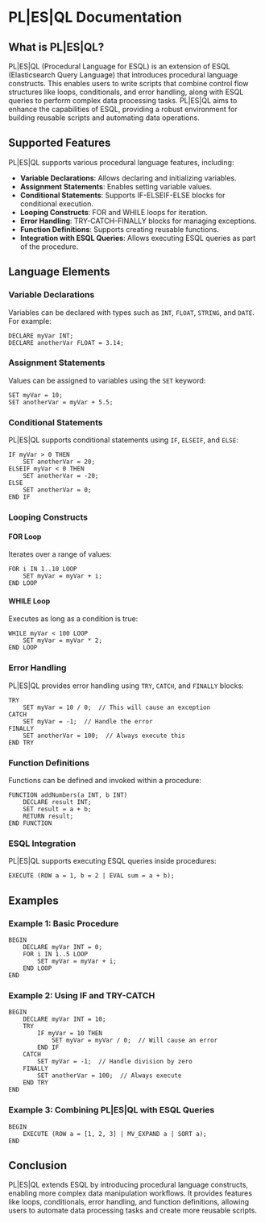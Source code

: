 
# PL|ES|QL Documentation

## What is PL|ES|QL?

PL|ES|QL (Procedural Language for ESQL) is an extension of ESQL (Elasticsearch Query Language) that introduces procedural language constructs. This enables users to write scripts that combine control flow structures like loops, conditionals, and error handling, along with ESQL queries to perform complex data processing tasks. PL|ES|QL aims to enhance the capabilities of ESQL, providing a robust environment for building reusable scripts and automating data operations.

## Supported Features

PL|ES|QL supports various procedural language features, including:

- **Variable Declarations**: Allows declaring and initializing variables.
- **Assignment Statements**: Enables setting variable values.
- **Conditional Statements**: Supports IF-ELSEIF-ELSE blocks for conditional execution.
- **Looping Constructs**: FOR and WHILE loops for iteration.
- **Error Handling**: TRY-CATCH-FINALLY blocks for managing exceptions.
- **Function Definitions**: Supports creating reusable functions.
- **Integration with ESQL Queries**: Allows executing ESQL queries as part of the procedure.

## Language Elements

### Variable Declarations

Variables can be declared with types such as `INT`, `FLOAT`, `STRING`, and `DATE`. For example:

```plaintext
DECLARE myVar INT;
DECLARE anotherVar FLOAT = 3.14;
```

### Assignment Statements

Values can be assigned to variables using the `SET` keyword:

```plaintext
SET myVar = 10;
SET anotherVar = myVar + 5.5;
```

### Conditional Statements

PL|ES|QL supports conditional statements using `IF`, `ELSEIF`, and `ELSE`:

```plaintext
IF myVar > 0 THEN
    SET anotherVar = 20;
ELSEIF myVar < 0 THEN
    SET anotherVar = -20;
ELSE
    SET anotherVar = 0;
END IF
```

### Looping Constructs

#### FOR Loop

Iterates over a range of values:

```plaintext
FOR i IN 1..10 LOOP
    SET myVar = myVar + i;
END LOOP
```

#### WHILE Loop

Executes as long as a condition is true:

```plaintext
WHILE myVar < 100 LOOP
    SET myVar = myVar * 2;
END LOOP
```

### Error Handling

PL|ES|QL provides error handling using `TRY`, `CATCH`, and `FINALLY` blocks:

```plaintext
TRY
    SET myVar = 10 / 0;  // This will cause an exception
CATCH
    SET myVar = -1;  // Handle the error
FINALLY
    SET anotherVar = 100;  // Always execute this
END TRY
```

### Function Definitions

Functions can be defined and invoked within a procedure:

```plaintext
FUNCTION addNumbers(a INT, b INT)
    DECLARE result INT;
    SET result = a + b;
    RETURN result;
END FUNCTION
```

### ESQL Integration

PL|ES|QL supports executing ESQL queries inside procedures:

```plaintext
EXECUTE (ROW a = 1, b = 2 | EVAL sum = a + b);
```

## Examples

### Example 1: Basic Procedure

```plaintext
BEGIN
    DECLARE myVar INT = 0;
    FOR i IN 1..5 LOOP
        SET myVar = myVar + i;
    END LOOP
END
```

### Example 2: Using IF and TRY-CATCH

```plaintext
BEGIN
    DECLARE myVar INT = 10;
    TRY
        IF myVar = 10 THEN
            SET myVar = myVar / 0;  // Will cause an error
        END IF
    CATCH
        SET myVar = -1;  // Handle division by zero
    FINALLY
        SET anotherVar = 100;  // Always execute
    END TRY
END
```

### Example 3: Combining PL|ES|QL with ESQL Queries

```plaintext
BEGIN
    EXECUTE (ROW a = [1, 2, 3] | MV_EXPAND a | SORT a);
END
```

## Conclusion

PL|ES|QL extends ESQL by introducing procedural language constructs, enabling more complex data manipulation workflows. It provides features like loops, conditionals, error handling, and function definitions, allowing users to automate data processing tasks and create more reusable scripts.
